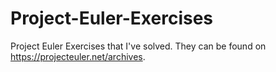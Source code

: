 # Project-Euler-Exercises

Project Euler Exercises that I've solved. They can be found on https://projecteuler.net/archives.
